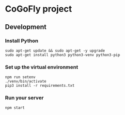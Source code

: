 # CoGoFly project

## Development

### Install Python

```
sudo apt-get update && sudo apt-get -y upgrade
sudo apt-get install python3 python3-venv python3-pip
```

### Set up the virtual environment

```
npm run setenv
./venv/bin/activate
pip3 install -r requirements.txt
```

### Run your server

```
npm start
```
